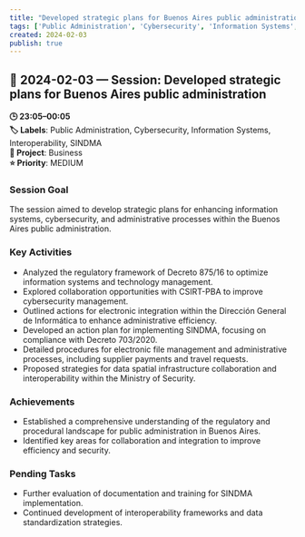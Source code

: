 ```yaml
---
title: "Developed strategic plans for Buenos Aires public administration"
tags: ['Public Administration', 'Cybersecurity', 'Information Systems', 'Interoperability', 'SINDMA']
created: 2024-02-03
publish: true
---
```


## 📅 2024-02-03 — Session: Developed strategic plans for Buenos Aires public administration

**🕒 23:05–00:05**  
**🏷️ Labels**: Public Administration, Cybersecurity, Information Systems, Interoperability, SINDMA  
**📂 Project**: Business  
**⭐ Priority**: MEDIUM  


### Session Goal
The session aimed to develop strategic plans for enhancing information systems, cybersecurity, and administrative processes within the Buenos Aires public administration.

### Key Activities
- Analyzed the regulatory framework of Decreto 875/16 to optimize information systems and technology management.
- Explored collaboration opportunities with CSIRT-PBA to improve cybersecurity management.
- Outlined actions for electronic integration within the Dirección General de Informática to enhance administrative efficiency.
- Developed an action plan for implementing SINDMA, focusing on compliance with Decreto 703/2020.
- Detailed procedures for electronic file management and administrative processes, including supplier payments and travel requests.
- Proposed strategies for data spatial infrastructure collaboration and interoperability within the Ministry of Security.

### Achievements
- Established a comprehensive understanding of the regulatory and procedural landscape for public administration in Buenos Aires.
- Identified key areas for collaboration and integration to improve efficiency and security.

### Pending Tasks
- Further evaluation of documentation and training for SINDMA implementation.
- Continued development of interoperability frameworks and data standardization strategies.
